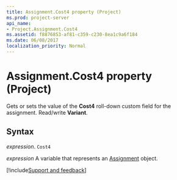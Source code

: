 ```yaml
---
title: Assignment.Cost4 property (Project)
ms.prod: project-server
api_name:
- Project.Assignment.Cost4
ms.assetid: f8876853-af81-c359-c230-8ea1c9a6f184
ms.date: 06/08/2017
localization_priority: Normal
---
```



# Assignment.Cost4 property (Project)

Gets or sets the value of the  **Cost4** roll-down custom field for the assignment. Read/write **Variant**.


## Syntax

_expression_. `Cost4`

_expression_ A variable that represents an [Assignment](./Project.Assignment.md) object.

[!include[Support and feedback](~/includes/feedback-boilerplate.md)]